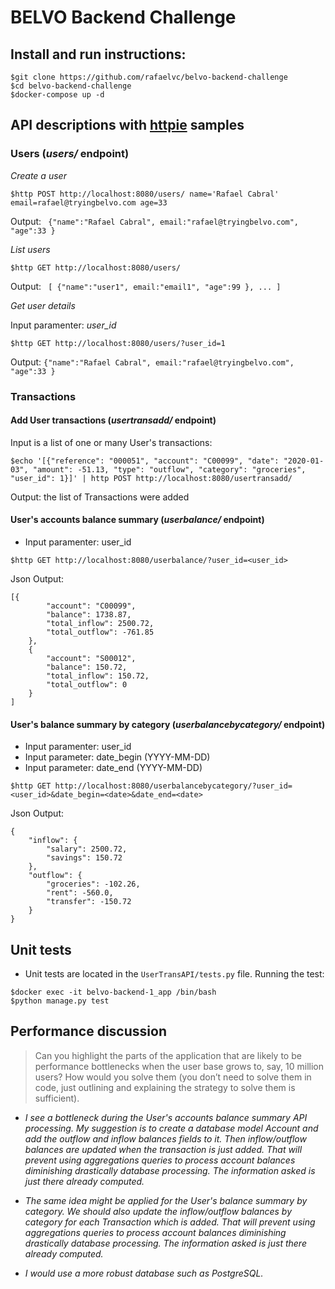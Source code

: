 # BELVO Backend Challenge



## Install and run instructions: 

```
$git clone https://github.com/rafaelvc/belvo-backend-challenge
$cd belvo-backend-challenge
$docker-compose up -d
```

## API descriptions with <a href=https://httpie.io/>httpie</a> samples
### Users (*users/* endpoint)

*Create a user*

```$http POST http://localhost:8080/users/ name='Rafael Cabral' email=rafael@tryingbelvo.com age=33```

Output:
``` {"name":"Rafael Cabral", email:"rafael@tryingbelvo.com", "age":33 }```

*List users*
```
$http GET http://localhost:8080/users/
```
Output:
``` [ {"name":"user1", email:"email1", "age":99 }, ... ]```


*Get user details*

Input paramenter: *user_id* 
```
$http GET http://localhost:8080/users/?user_id=1
```
Output: ```{"name":"Rafael Cabral", email:"rafael@tryingbelvo.com", "age":33 }```

### Transactions 
#### Add User transactions (*usertransadd/* endpoint)
Input is a list of one or many User's transactions:
``` 
$echo '[{"reference": "000051", "account": "C00099", "date": "2020-01-03", "amount": -51.13, "type": "outflow", "category": "groceries", "user_id": 1}]' | http POST http://localhost:8080/usertransadd/
```
Output: the list of Transactions were added
#### User's accounts balance summary (*userbalance/* endpoint)
- Input paramenter: user_id 
```
$http GET http://localhost:8080/userbalance/?user_id=<user_id>
```
Json Output:
```
[{
        "account": "C00099",
        "balance": 1738.87,
        "total_inflow": 2500.72,
        "total_outflow": -761.85
    },
    {
        "account": "S00012",
        "balance": 150.72,
        "total_inflow": 150.72,
        "total_outflow": 0
    }
]
```

#### User's balance summary by category (*userbalancebycategory/* endpoint)
- Input paramenter: user_id
- Input parameter: date_begin (YYYY-MM-DD)
- Input parameter: date_end (YYYY-MM-DD)
```
$http GET http://localhost:8080/userbalancebycategory/?user_id=<user_id>&date_begin=<date>&date_end=<date>
```
Json Output:
```
{
    "inflow": {
        "salary": 2500.72,
        "savings": 150.72
    },
    "outflow": {
        "groceries": -102.26,
        "rent": -560.0,
        "transfer": -150.72
    }
}
```
## Unit tests

- Unit tests are located in the ```UserTransAPI/tests.py``` file. Running the test:
```
$docker exec -it belvo-backend-1_app /bin/bash
$python manage.py test
```
## Performance discussion

> Can you highlight the parts of the application that are likely to be performance
bottlenecks when the user base grows to, say, 10 million users? How would you solve
them (you don’t need to solve them in code, just outlining and explaining the strategy to
solve them is sufficient).


- *I see a bottleneck during the User's accounts balance summary API processing. My suggestion is to create a database model Account and add the outflow and inflow balances fields to it. Then inflow/outflow balances are updated  when the transaction is just added. That will prevent using aggregations queries to process account balances diminishing drastically database processing. The information asked is just there already computed.*

- *The same idea might be applied for the User's balance summary by category. We should also update the inflow/outflow balances by category for each Transaction which is added. That will prevent using aggregations queries to process account balances diminishing drastically database processing. The information asked is just there already computed.*

- *I would use a more robust database such as PostgreSQL.*


